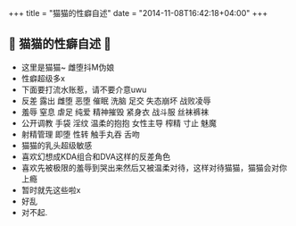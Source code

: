 +++
title = "猫猫的性癖自述"
date = "2014-11-08T16:42:18+04:00"
+++

## 🎀 猫猫的性癖自述 🎀

* 这里是猫猫~ 雌堕抖M伪娘
* 性癖超级多x
* 下面要打流水账惹，请不要介意uwu
* 反差 露出 雌堕 恶堕 催眠 洗脑 足交 失态崩坏 战败凌辱
* 羞辱 窒息 虐足 纯爱 精神摧毁 紧身衣 战斗服 丝袜裤袜
* 公开调教 手袋 淫纹 温柔的抱抱 女性主导 榨精 寸止 魅魔
* 射精管理 即堕 性转 触手丸吞 舌吻
* 猫猫的乳头超级敏感
* 喜欢幻想成KDA组合和DVA这样的反差角色
* 喜欢先被极限的羞辱到哭出来然后又被温柔对待，这样对待猫猫，猫猫会对你上瘾
* 暂时就先这些啦x
* 好乱
* 对不起.
